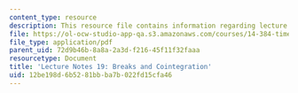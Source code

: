 ```yaml
---
content_type: resource
description: This resource file contains information regarding lecture 19.
file: https://ol-ocw-studio-app-qa.s3.amazonaws.com/courses/14-384-time-series-analysis-fall-2013/12be198d6b5281bbba7b022fd15cfa46_MIT14_384F13_lec19.pdf
file_type: application/pdf
parent_uid: 72d9b46b-8a8a-2a3d-f216-45f11f32faaa
resourcetype: Document
title: 'Lecture Notes 19: Breaks and Cointegration'
uid: 12be198d-6b52-81bb-ba7b-022fd15cfa46
---
```

